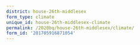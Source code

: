 ```yaml
---
district: house-26th-middlesex
form_type: climate
unique_id: house-26th-middlesex-climate
permalink: /2020bq/house-26th-middlesex/climate/
form_id: '201705916871054'
---
```

